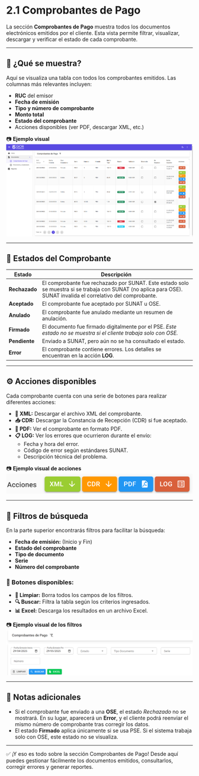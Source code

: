 # 2.1 Comprobantes de Pago

La sección **Comprobantes de Pago** muestra todos los documentos electrónicos emitidos por el cliente. Esta vista permite filtrar, visualizar, descargar y verificar el estado de cada comprobante.

---

## 🧾 ¿Qué se muestra?

Aquí se visualiza una tabla con todos los comprobantes emitidos. Las columnas más relevantes incluyen:

- **RUC** del emisor
- **Fecha de emisión**
- **Tipo y número de comprobante**
- **Monto total**
- **Estado del comprobante**
- Acciones disponibles (ver PDF, descargar XML, etc.)

📷 **Ejemplo visual**  
![Vista general de Comprobantes de Pago](../assets/comprobantes_pago_1.png)

---

## 🔄 Estados del Comprobante

| Estado     | Descripción |
|------------|-------------|
| **Rechazado** | El comprobante fue rechazado por SUNAT. Este estado solo se muestra si se trabaja con SUNAT (no aplica para OSE). SUNAT invalida el correlativo del comprobante. |
| **Aceptado** | El comprobante fue aceptado por SUNAT u OSE. |
| **Anulado** | El comprobante fue anulado mediante un resumen de anulación. |
| **Firmado** | El documento fue firmado digitalmente por el PSE. *Este estado no se muestra si el cliente trabaja solo con OSE.* |
| **Pendiente** | Enviado a SUNAT, pero aún no se ha consultado el estado. |
| **Error** | El comprobante contiene errores. Los detalles se encuentran en la acción **LOG**. |

---

## ⚙️ Acciones disponibles

Cada comprobante cuenta con una serie de botones para realizar diferentes acciones:

- **📄 XML:** Descargar el archivo XML del comprobante.
- **📥 CDR:** Descargar la Constancia de Recepción (CDR) si fue aceptado.
- **📑 PDF:** Ver el comprobante en formato PDF.
- **📋 LOG:** Ver los errores que ocurrieron durante el envío:
  - Fecha y hora del error.
  - Código de error según estándares SUNAT.
  - Descripción técnica del problema.

📷 **Ejemplo visual de acciones**  
![Acciones disponibles para cada comprobante](../assets/comprobantes_pago_acciones.png)

---

## 🔎 Filtros de búsqueda

En la parte superior encontrarás filtros para facilitar la búsqueda:

- **Fecha de emisión:** (Inicio y Fin)
- **Estado del comprobante**
- **Tipo de documento**
- **Serie**
- **Número del comprobante**

### 🔘 Botones disponibles:

- **🔄 Limpiar:** Borra todos los campos de los filtros.
- **🔍 Buscar:** Filtra la tabla según los criterios ingresados.
- **📊 Excel:** Descarga los resultados en un archivo Excel.

📷 **Ejemplo visual de los filtros**  
![Filtros de búsqueda](../assets/comprobantes_pago_filtros.png)

---

## 🧠 Notas adicionales

- Si el comprobante fue enviado a una **OSE**, el estado *Rechazado* no se mostrará. En su lugar, aparecerá un **Error**, y el cliente podrá reenviar el mismo número de comprobante tras corregir los datos.
- El estado **Firmado** aplica únicamente si se usa PSE. Si el sistema trabaja solo con OSE, este estado no se visualiza.

---

✅ ¡Y eso es todo sobre la sección Comprobantes de Pago! Desde aquí puedes gestionar fácilmente los documentos emitidos, consultarlos, corregir errores y generar reportes.

